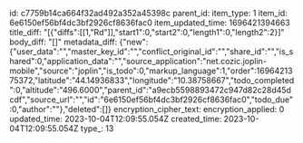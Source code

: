 id: c7759b14ca664f32ad492a352a45398c
parent_id: 
item_type: 1
item_id: 6e6150ef56bf4dc3bf2926cf8636fac0
item_updated_time: 1696421394663
title_diff: "[{\"diffs\":[[1,\"Rd\"]],\"start1\":0,\"start2\":0,\"length1\":0,\"length2\":2}]"
body_diff: "[]"
metadata_diff: {"new":{"user_data":"","master_key_id":"","conflict_original_id":"","share_id":"","is_shared":0,"application_data":"","source_application":"net.cozic.joplin-mobile","source":"joplin","is_todo":0,"markup_language":1,"order":1696421375372,"latitude":"44.14936833","longitude":"10.38758667","todo_completed":0,"altitude":"496.6000","parent_id":"a9ecb5598893472c947d82c28d45dcdf","source_url":"","id":"6e6150ef56bf4dc3bf2926cf8636fac0","todo_due":0,"author":""},"deleted":[]}
encryption_cipher_text: 
encryption_applied: 0
updated_time: 2023-10-04T12:09:55.054Z
created_time: 2023-10-04T12:09:55.054Z
type_: 13